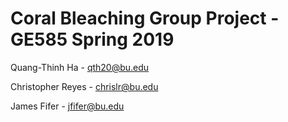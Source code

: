 
# Coral Bleaching Group Project - GE585 Spring 2019

Quang-Thinh Ha - qth20@bu.edu

Christopher Reyes - chrislr@bu.edu

James Fifer - jfifer@bu.edu 